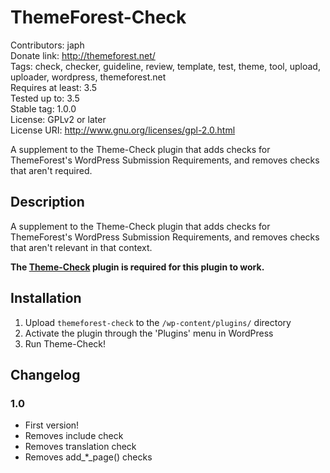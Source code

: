 # ThemeForest-Check
Contributors: japh  
Donate link: http://themeforest.net/  
Tags: check, checker, guideline, review, template, test, theme, tool, upload, uploader, wordpress, themeforest.net  
Requires at least: 3.5  
Tested up to: 3.5  
Stable tag: 1.0.0  
License: GPLv2 or later  
License URI: http://www.gnu.org/licenses/gpl-2.0.html  

A supplement to the Theme-Check plugin that adds checks for ThemeForest's WordPress Submission Requirements, and removes checks that aren't required.

## Description

A supplement to the Theme-Check plugin that adds checks for ThemeForest's WordPress Submission Requirements, and removes checks that aren't relevant in that context.

__The [Theme-Check](http://wordpress.org/plugins/theme-check/) plugin is required for this plugin to work.__

## Installation

1. Upload `themeforest-check` to the `/wp-content/plugins/` directory
1. Activate the plugin through the 'Plugins' menu in WordPress
1. Run Theme-Check!

## Changelog

### 1.0

* First version!
* Removes include check
* Removes translation check
* Removes add_*_page() checks
